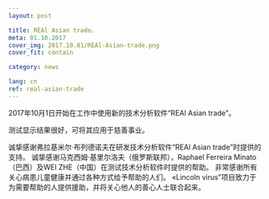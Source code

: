 ```yaml
---
layout: post

title: REAl Asian trade。
meta: 01.10.2017
cover_img: 2017.10.01/REAl-Asian-trade.png
cover_fit: contain

category: news

lang: cn
ref: real-asian-trade
---
```


2017年10月1日开始在工作中使用新的技术分析软件“REAl Asian trade”。

测试显示结果很好，可将其应用于慈善事业。

诚挚感谢弗拉基米尔·布列德诺夫在研发技术分析软件“REAl Asian trade”时提供的支持。
诚挚感谢马克西姆·基里尔洛夫（俄罗斯联邦），Raphael Ferreira Minato（巴西）及WEI ZHE（中国）在测试技术分析软件时提供的帮助。
非常感谢所有关心病患儿童健康并通过各种方式给予帮助的人们。
«Lincoln virus”项目致力于为需要帮助的人提供援助，并将关心他人的善心人士联合起来。



